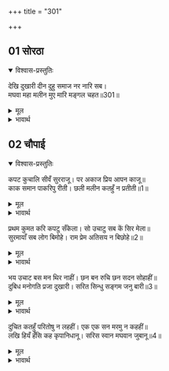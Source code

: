 +++
title = "301"

+++


## 01 सोरठा
<details open><summary>विश्वास-प्रस्तुतिः</summary>

देखि दुखारी दीन दुहु समाज नर नारि सब।  
मघवा महा मलीन मुए मारि मङ्गल चहत॥301॥  
</details>
<details><summary>मूल</summary>

देखि दुखारी दीन दुहु समाज नर नारि सब।  
मघवा महा मलीन मुए मारि मङ्गल चहत॥301॥  
</details>

<details><summary>भावार्थ</summary>

दोनों समाजों के सभी नर-नारियों को दीन और दुःखी देखकर महामलिन मन इन्द्र मरे हुओं को मारकर अपना मङ्गल चाहता है॥301॥  
</details>





## 02 चौपाई
<details open><summary>विश्वास-प्रस्तुतिः</summary>

कपट कुचालि सीवँ सुरराजू। पर अकाज प्रिय आपन काजू॥  
काक समान पाकरिपु रीती। छली मलीन कतहुँ न प्रतीती॥1॥  
</details>
<details><summary>मूल</summary>

कपट कुचालि सीवँ सुरराजू। पर अकाज प्रिय आपन काजू॥  
काक समान पाकरिपु रीती। छली मलीन कतहुँ न प्रतीती॥1॥  
</details>

<details><summary>भावार्थ</summary>

देवराज इन्द्र कपट और कुचाल की सीमा है। उसे पराई हानि और अपना लाभ ही प्रिय है। इन्द्र की रीति कौए के समान है। वह छली और मलिन मन है, उसका कहीं किसी पर विश्वास नहीं है॥1॥  
</details>

प्रथम कुमत करि कपटु सँकेला। सो उचाटु सब कें सिर मेला॥  
सुरमायाँ सब लोग बिमोहे। राम प्रेम अतिसय न बिछोहे॥2॥  

<details><summary>मूल</summary>

प्रथम कुमत करि कपटु सँकेला। सो उचाटु सब कें सिर मेला॥  
सुरमायाँ सब लोग बिमोहे। राम प्रेम अतिसय न बिछोहे॥2॥  
</details>

<details><summary>भावार्थ</summary>

पहले तो कुमत (बुरा विचार) करके कपट को बटोरा (अनेक प्रकार के कपट का साज सजा)। फिर वह (कपटजनित) उचाट सबके सिर पर डाल दिया। फिर देवमाया से सब लोगों को विशेष रूप से मोहित कर दिया, किन्तु श्री रामचन्द्रजी के प्रेम से उनका अत्यन्त बिछोह नहीं हुआ (अर्थात उनका श्री रामजी के प्रति प्रेम कुछ तो बना ही रहा)॥2॥  
</details>

भय उचाट बस मन थिर नाहीं। छन बन रुचि छन सदन सोहाहीं॥  
दुबिध मनोगति प्रजा दुखारी। सरित सिन्धु सङ्गम जनु बारी॥3॥  

<details><summary>मूल</summary>

भय उचाट बस मन थिर नाहीं। छन बन रुचि छन सदन सोहाहीं॥  
दुबिध मनोगति प्रजा दुखारी। सरित सिन्धु सङ्गम जनु बारी॥3॥  
</details>

<details><summary>भावार्थ</summary>

भय और उचाट के वश किसी का मन स्थिर नहीं है। क्षण में उनकी वन में रहने की इच्छा होती है और क्षण में उन्हें घर अच्छे लगने लगते हैं। मन की इस प्रकार की दुविधामयी स्थिति से प्रजा दुःखी हो रही है। मानो नदी और समुद्र के सङ्गम का जल क्षुब्ध हो रहा हो। (जैसे नदी और समुद्र के सङ्गम का जल स्थिर नहीं रहता, कभी इधर आता और कभी उधर जाता है, उसी प्रकार की दशा प्रजा के मन की हो गई)॥3॥  
</details>

दुचित कतहुँ परितोषु न लहहीं। एक एक सन मरमु न कहहीं॥  
लखि हियँ हँसि कह कृपानिधानू। सरिस स्वान मघवान जुबानू॥4॥  

<details><summary>मूल</summary>

दुचित कतहुँ परितोषु न लहहीं। एक एक सन मरमु न कहहीं॥  
लखि हियँ हँसि कह कृपानिधानू। सरिस स्वान मघवान जुबानू॥4॥  
</details>

<details><summary>भावार्थ</summary>

चित्त दो तरफा हो जाने से वे कहीं सन्तोष नहीं पाते और एक-दूसरे से अपना मर्म भी नहीं कहते। कृपानिधान श्री रामचन्द्रजी यह दशा देखकर हृदय में हँसकर कहने लगे- कुत्ता, इन्द्र और नवयुवक (कामी पुरुष) एक सरीखे (एक ही स्वभाव के) हैं। (पाणिनीय व्याकरण के अनुसार, श्वन, युवन और मघवन शब्दों के रूप भी एक सरीखे होते हैं)॥4॥  
</details>


